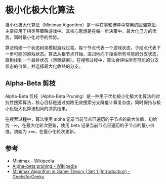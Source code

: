 # 极小化极大化算法

极小化极大化算法（Minimax Algorithm）是一种在零和博弈中常用的[回溯算法](../dsa/backtracking.md)，主要应用于棋类等策略游戏中。其核心思想是在每一步决策中，最大化己方的优势，同时最小化对手的优势。

算法构建一个状态树来模拟游戏过程。每个节点代表一个游戏状态，子结点代表下一步可能的游戏状态。算法从根节点开始，递归地向下搜索所有可能的分支状态，直到找到一个最终状态（游戏结束）。在搜索过程中，算法会评估所有可能的分支状态的价值，并选择最大化收益的分支。

## Alpha-Beta 剪枝

Alpha-Beta 剪枝（Alpha-Beta Pruning）是一种用于优化极小化极大化算法的对抗性搜索算法，核心目标是通过剪除无效搜索分支降低计算复杂度，同时保持与极小化极大化算法相同的决策结果‌。

在搜索过程中，算法使用 alpha 记录当前节点已遍历的子节点的最大价值，初始为 $-\infty$，在最大化轮次更新，使用 beta 记录当前节点已遍历的子节点的最小价值，初始为 $+\infty$，在最小化轮次更新。

## 参考

- [Minimax - Wikipedia](https://en.wikipedia.org/wiki/Minimax)
- [Alpha–beta pruning - Wikipedia](https://en.wikipedia.org/wiki/Alpha%E2%80%93beta_pruning)
- [Minimax Algorithm in Game Theory | Set 1 (Introduction) - GeeksforGeeks](https://www.geeksforgeeks.org/minimax-algorithm-in-game-theory-set-1-introduction/)
